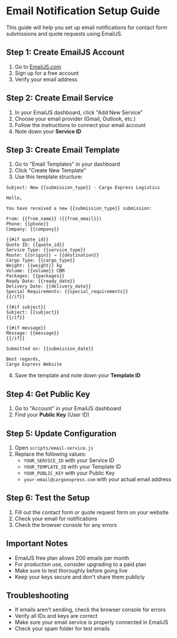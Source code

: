 
# Email Notification Setup Guide

This guide will help you set up email notifications for contact form submissions and quote requests using EmailJS.

## Step 1: Create EmailJS Account

1. Go to [EmailJS.com](https://www.emailjs.com/)
2. Sign up for a free account
3. Verify your email address

## Step 2: Create Email Service

1. In your EmailJS dashboard, click "Add New Service"
2. Choose your email provider (Gmail, Outlook, etc.)
3. Follow the instructions to connect your email account
4. Note down your **Service ID**

## Step 3: Create Email Template

1. Go to "Email Templates" in your dashboard
2. Click "Create New Template"
3. Use this template structure:

```
Subject: New {{submission_type}} - Cargo Express Logistics

Hello,

You have received a new {{submission_type}} submission:

From: {{from_name}} ({{from_email}})
Phone: {{phone}}
Company: {{company}}

{{#if quote_id}}
Quote ID: {{quote_id}}
Service Type: {{service_type}}
Route: {{origin}} → {{destination}}
Cargo Type: {{cargo_type}}
Weight: {{weight}} kg
Volume: {{volume}} CBM
Packages: {{packages}}
Ready Date: {{ready_date}}
Delivery Date: {{delivery_date}}
Special Requirements: {{special_requirements}}
{{/if}}

{{#if subject}}
Subject: {{subject}}
{{/if}}

{{#if message}}
Message: {{message}}
{{/if}}

Submitted on: {{submission_date}}

Best regards,
Cargo Express Website
```

4. Save the template and note down your **Template ID**

## Step 4: Get Public Key

1. Go to "Account" in your EmailJS dashboard
2. Find your **Public Key** (User ID)

## Step 5: Update Configuration

1. Open `scripts/email-service.js`
2. Replace the following values:
   - `YOUR_SERVICE_ID` with your Service ID
   - `YOUR_TEMPLATE_ID` with your Template ID  
   - `YOUR_PUBLIC_KEY` with your Public Key
   - `your-email@cargoexpress.com` with your actual email address

## Step 6: Test the Setup

1. Fill out the contact form or quote request form on your website
2. Check your email for notifications
3. Check the browser console for any errors

## Important Notes

- EmailJS free plan allows 200 emails per month
- For production use, consider upgrading to a paid plan
- Make sure to test thoroughly before going live
- Keep your keys secure and don't share them publicly

## Troubleshooting

- If emails aren't sending, check the browser console for errors
- Verify all IDs and keys are correct
- Make sure your email service is properly connected in EmailJS
- Check your spam folder for test emails
